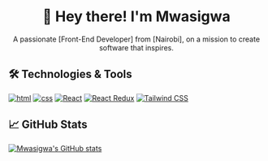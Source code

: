 
<h1 align="center">🚀 Hey there! I'm Mwasigwa </h1>

<p align="center">
  A passionate [Front-End Developer] from [Nairobi], on a mission to create software that inspires.
</p>


## 🛠️ Technologies & Tools

[![html](https://img.shields.io/badge/-html-333333?style=flat&logo=tech1&logoColor=white)](https://tech1-website.com)
[![css](https://img.shields.io/badge/-css-333333?style=flat&logo=tech2&logoColor=white)](https://tech2-website.com)
[![React](https://img.shields.io/badge/-react-333333?style=flat&logo=tech2&logoColor=white)](https://tech2-website.com)
[![React Redux](https://img.shields.io/badge/-react-redux-333333?style=flat&logo=tech2&logoColor=white)](https://tech2-website.com)
[![Tailwind CSS](https://img.shields.io/badge/-tailwind-css-333333?style=flat&logo=tech2&logoColor=white)](https://tech2-website.com)

## 📈 GitHub Stats

[![Mwasigwa's GitHub stats](https://github-readme-stats.vercel.app/api?username=Mwasigwa2)](https://github.com/Mwasigwa2/github-readme-stats)



